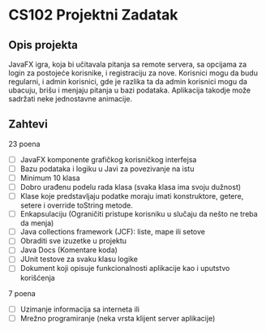 # CS102 Projektni Zadatak

## Opis projekta

JavaFX igra, koja bi učitavala pitanja sa remote servera, sa opcijama za login za postojeće korisnike, i registraciju za nove. Korisnici mogu da budu regularni, i admin korisnici, gde je razlika ta da admin korisnici mogu da ubacuju, brišu i menjaju pitanja u bazi podataka. Aplikacija takodje može sadržati neke jednostavne animacije.

## Zahtevi

23 poena

- [ ] JavaFX komponente grafičkog korisničkog interfejsa
- [ ] Bazu podataka i logiku u Javi za povezivanje na istu
- [ ] Minimum 10 klasa
- [ ] Dobro urađenu podelu rada klasa (svaka klasa ima svoju dužnost)
- [ ] Klase koje predstavljaju podatke moraju imati konstruktore, getere, setere i override
toString metode.
- [ ] Enkapsulaciju (Ograničiti pristupe korisniku u slučaju da nešto ne treba da menja)
- [ ] Java collections framework (JCF): liste, mape ili setove
- [ ] Obraditi sve izuzetke u projektu
- [ ] Java Docs (Komentare koda)
- [ ] JUnit testove za svaku klasu logike
- [ ] Dokument koji opisuje funkcionalnosti aplikacije kao i uputstvo korišćenja

7 poena
- [ ] Uzimanje informacija sa interneta ili
- [ ] Mrežno programiranje (neka vrsta klijent server aplikacije)